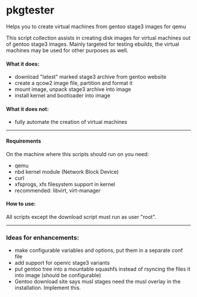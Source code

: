 # pkgtester
Helps you to create virtual machines from gentoo stage3 images for qemu

This script collection assists in creating disk images for virtual machines out of gentoo stage3 images. Mainly targeted for testing ebuilds, the virtual machines may be used for other purposes as well.

#### What it does:

- download "latest" marked stage3 archive from gentoo website
- create a qcow2 image file, partition and format it
- mount image, unpack stage3 archive into image
- install kernel and bootloader into image

#### What it does not:

- fully automate the creation of virtual machines

***
#### Requirements
On the machine where this scripts should run on you need:

- qemu
- nbd kernel module (Network Block Device)
- curl
- xfsprogs, xfs filesystem support in kernel
- recommended: libvirt, virt-manager

#### How to use:
All scripts except the download script must run as user "root".


***
### Ideas for enhancements:
- make configurable variables and options, put them in a separate conf file
- add support for openrc stage3 variants
- put gentoo tree into a mountable squashfs instead of rsyncing the files it into image (should be configurable)
- Gentoo download site says musl stages need the musl overlay in the installation. Implement this.

